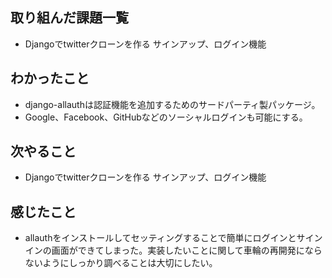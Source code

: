 ## 取り組んだ課題一覧 
- Djangoでtwitterクローンを作る サインアップ、ログイン機能
## わかったこと
- django-allauthは認証機能を追加するためのサードパーティ製パッケージ。
- Google、Facebook、GitHubなどのソーシャルログインも可能にする。
## 次やること  
- Djangoでtwitterクローンを作る サインアップ、ログイン機能
## 感じたこと 
- allauthをインストールしてセッティングすることで簡単にログインとサインインの画面ができてしまった。実装したいことに関して車輪の再開発にならないようにしっかり調べることは大切にしたい。